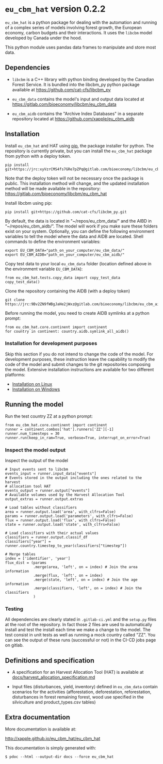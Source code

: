 # `eu_cbm_hat` version 0.2.2

`eu_cbm_hat` is a python package for dealing with the automation and running of a complex series of models involving forest growth, the European economy, carbon budgets and their interactions. It uses the `libcbm` model developed by Canada under the hood.

This python module uses pandas data frames to manipulate and store most data.


## Dependencies

* `libcbm` is a C++ library with python binding developed by the Canadian Forest Service. It is bundled into the libcbm_py python package available at https://github.com/cat-cfs/libcbm_py

* `eu_cbm_data` contains the model's input and output data located at https://gitlab.com/bioeconomy/libcbm/eu_cbm_data

* `eu_cbm_aidb` contains the "Archive Index Databases" in a separate repository located at https://github.com/xapple/eu_cbm_aidb


## Installation

Install `eu_cbm_hat` and HAT using [pip](https://pip.pypa.io/en/stable/), the package 
installer for python. The repository is currently private, but you can install the 
`eu_cbm_hat` package from python with a deploy token.

    pip install git+https://jrc:xyVzrCMS4fs7GRe7pZPq@gitlab.com/bioeconomy/libcbm/eu_cbm_hat.git

Note that the deploy token will not be necessary once the package is public. This 
installation method will change, and the updated installation method will be made 
available in the repository: https://gitlab.com/bioeconomy/libcbm/eu_cbm_hat

Install libcbm using pip:

    pip install git+https://github.com/cat-cfs/libcbm_py.git

By default, the data is located in "~/repos/eu_cbm_data/" and the AIBD in 
“~/repos/eu_cbm_aidb/”. The model will work if you make sure these folders exist on your 
system. Optionally, you can define the following environment variables to tell the model 
where the data and AIDB are located. Shell commands to define the environment variables:

    export EU_CBM_DATA="path_on_your_computer/eu_cbm_data/"
    export EU_CBM_AIDB="path_on_your_computer/eu_cbm_aidb/"

Copy test data to your local `eu_cbm_data` folder (location defined above in the 
environment variable `EU_CBM_DATA`):

    from eu_cbm_hat.tests.copy_data import copy_test_data
    copy_test_data()

Clone the repository containing the AIDB (with a deploy token)

    git clone https://jrc:9Bv2ZN9fWBgJaHe2jWxz@gitlab.com/bioeconomy/libcbm/eu_cbm_aidb.git

Before running the model, you need to create AIDB symlinks at a python prompt:

    from eu_cbm_hat.core.continent import continent
    for country in continent: country.aidb.symlink_all_aidb()


### Installation for development purposes

Skip this section if you do not intend to change the code of the model. For development 
purposes, these instruction leave the capability to modify the code of the model and 
submit changes to the git repositories composing the model. Extensive installation 
instructions are available for two different platforms:

* [Installation on Linux](docs/setup_on_linux.md)
* [Installation on Windows](docs/setup_on_windows.md)


## Running the model

Run the test country ZZ at a python prompt:

    from eu_cbm_hat.core.continent import continent
    runner = continent.combos['hat'].runners['ZZ'][-1]
    runner.num_timesteps = 30
    runner.run(keep_in_ram=True, verbose=True, interrupt_on_error=True)


### Inspect the model output

Inspect the output of the model

    # Input events sent to libcbm
    events_input = runner.input_data["events"]
    # Events stored in the output including the ones related to the harvest
    # allocation tool HAT
    events_output = runner.output["events"]
    # Available volumes used by the Harvest Allocation Tool
    output_extras = runner.output.extras

    # Load tables without classifiers
    area = runner.output.load('area', with_clfrs=False)
    params = runner.output.load('parameters', with_clfrs=False)
    flux = runner.output.load('flux', with_clfrs=False)
    state = runner.output.load('state', with_clfrs=False)

    # Load classifiers with their actual values
    classifiers = runner.output.classif_df
    classifiers["year"] =  runner.country.timestep_to_year(classifiers["timestep"])

    # Merge tables
    index = ['identifier', 'year']
    flux_dist = (params
                 .merge(area, 'left', on = index) # Join the area information
                 .merge(flux, 'left', on = index)
                 .merge(state, 'left', on = index) # Join the age information
                 .merge(classifiers, 'left', on = index) # Join the classifiers
                 )


### Testing

All dependencies are clearly stated in `.gitlab-ci.yml` and the `setup.py` files at the 
root of the repository. In fact those 2 files are used to automatically install and test 
the install  each time we make a change to the model. The test consist in unit tests as 
well as running a mock country called "ZZ". You can see the output of these runs 
(successful or not) in the CI-CD jobs page on gitlab.


## Definitions and specification

- A specification for an Harvest Allocation Tool (HAT) is available at
  [docs/harvest_allocation_specification.md](docs/harvest_allocation_specification.md)

- Input files (disturbances, yield, inventory) defined in `eu_cbm_data` contain scenarios for the activities (afforestation, deforestation, reforestation, disturbances in forest remaining forest, wood use specified in the silviculture and product_types.csv tables)



## Extra documentation

More documentation is available at:

<http://xapple.github.io/eu_cbm_hat/eu_cbm_hat>

This documentation is simply generated with:

    $ pdoc --html --output-dir docs --force eu_cbm_hat
